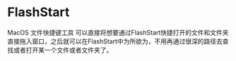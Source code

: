 # FlashStart
MacOS 文件快捷键工具
可以直接将想要通过FlashStart快捷打开的文件和文件夹直接拖入窗口，之后就可以在FlashStart中为所欲为，不用再通过很深的路径去查找或者打开某一个文件或者文件夹了。
